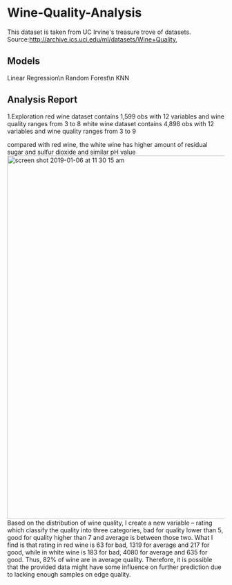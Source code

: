 # Wine-Quality-Analysis
This dataset is taken from UC Irvine's treasure trove of datasets. Source:http://archive.ics.uci.edu/ml/datasets/Wine+Quality,

## Models
Linear Regression\n
Random Forest\n
KNN

## Analysis Report
1.Exploration
red wine dataset contains 1,599 obs with 12 variables and wine quality ranges from 3 to 8
white wine dataset contains 4,898 obs with 12 variables and wine quality ranges from 3 to 9

compared with red wine, the white wine has higher amount of residual sugar and sulfur dioxide and similar pH value
<img width="839" alt="screen shot 2019-01-06 at 11 30 15 am" src="https://user-images.githubusercontent.com/31809143/50738880-84193a80-11a6-11e9-9e34-aa1b79f8fa43.png">
Based on the distribution of wine quality, I create a new variable – rating which classify the quality into three categories, bad for quality lower than 5, good for quality higher than 7 and average is between those two. What I find is that rating in red wine is 63 for bad, 1319 for average and 217 for good, while in white wine is 183 for bad, 4080 for average and 635 for good. Thus, 82% of wine are in average quality. Therefore, it is possible that the provided data might have some influence on further prediction due to lacking enough samples on edge quality. 

